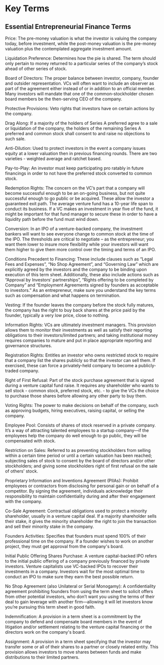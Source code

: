 # Key Terms

## Essential Entrepreneurial Finance Terms

Price: The pre-money valuation is what the investor is valuing the company today, before investment, while the post-money valuation is the pre-money valuation plus the contemplated aggregate investment amount.

Liquidation Preference: Determines how the pie is shared. The term should only pertain to money returned to a particular series of the company’s stock ahead of other series of stock.

Board of Directors: The proper balance between investor, company, founder and outsider representation. VCs will often want to include an observer as part of the agreement either instead of or in addition to an official member. Many investors will mandate that one of the common-stockholder chosen board members be the then-serving CEO of the company.

Protective Provisions: Veto rights that investors have on certain actions by the company.

Drag Along: If a majority of the holders of Series A preferred agree to a sale or liquidation of the company, the holders of the remaining Series A preferred and common stock shall consent to and raise no objections to such sale.

Anti-Dilution: Used to protect investors in the event a company issues equity at a lower valuation then in previous financing rounds. There are two varieties - weighted average and ratchet based.

Pay-to-Play: An investor must keep participating pro ratably in future financings in order to not have the preferred stock converted to common stock.

Redemption Rights: The concern on the VC’s part that a company will become successful enough to be an on-going business, but not quite successful enough to go public or be acquired. These allow the investor a guaranteed exit path. The average venture fund has a 10-year life span to conduct its business. If a VC makes an investment in year five of the fund, it might be important for that fund manager to secure these in order to have a liquidity path before the fund must wind down.

Conversion: In an IPO of a venture-backed company, the investment bankers will want to see everyone change to common stock at the time of the IPO. The thresholds are critical to negotiate – as the entrepreneur; you want them lower to insure more flexibility while your investors will want them higher to give them more control over the timing and terms of an IPO.

Conditions Precedent to Financing: These include clauses such as “Legal Fees and Expenses”, “No Shop Agreement”, and “Governing Law” which are explicitly agreed by the investors and the company to be binding upon execution of this term sheet. Additionally, these also include actions such as “Approval by Investors’ partnerships”, “Rights offering to be completed by Company” and “Employment Agreements signed by founders as acceptable to investors.” As an entrepreneur, make sure you understand the key terms such as compensation and what happens on termination.

Vesting: If the founder leaves the company before the stock fully matures, the company has the right to buy back shares at the price paid by the founder, typically a very low price, close to nothing.

Information Rights: VCs are ultimately investment managers. This provision allows them to monitor their investments as well as satisfy their reporting obligations to their investors/limited partners; and taking institutional money requires companies to mature and put in place appropriate reporting and governance structures.

Registration Rights: Entitles an investor who owns restricted stock to require that a company list the shares publicly so that the investor can sell them. If exercised, these can force a privately-held company to become a publicly-traded company.

Right of First Refusal: Part of the stock purchase agreement that is signed during a venture capital fund raise. It requires any shareholder who wants to sell stock - common stock, preferred stock, etc. - to give the VCs the choice to purchase those shares before allowing any other party to buy them.

Voting Rights: The power to make decisions on behalf of the company, such as approving budgets, hiring executives, raising capital, or selling the company.

Employee Pool: Consists of shares of stock reserved in a private company. It’s a way of attracting talented employees to a startup company—if the employees help the company do well enough to go public, they will be compensated with stock.

Restriction on Sales: Referred to as preventing stockholders from selling within a certain time period or until a certain valuation has been reached; subjecting sales of stock to consent by the board of directors and/or other stockholders; and giving some stockholders right of first refusal on the sale of others' stock.

Proprietary Information and Inventions Agreement (PIIAs): Prohibit employees or contractors from disclosing for personal gain or on behalf of a competitor. By signing the agreement, individuals acknowledge their responsibility to maintain confidentiality during and after their engagement with the company.

Co-Sale Agreement: Contractual obligations used to protect a minority shareholder, usually in a venture capital deal. If a majority shareholder sells their stake, it gives the minority shareholder the right to join the transaction and sell their minority stake in the company.

Founders Activities: ​Specifies that founders must spend 100% of their professional time on the company. If a founder wishes to work on another project, they must get approval from the company's board.

Initial Public Offering Shares Purchase: A venture capital-backed IPO refers to the initial public offering of a company previously financed by private investors. Venture capitalists use VC-backed IPOs to recover their investments in a company. Investors wait for the most optimal time to conduct an IPO to make sure they earn the best possible return.

No Shop Agreement (also Unilateral or Serial Monogamy): A confidentiality agreement prohibiting founders from using the term sheet to solicit offers from other potential investors, who don’t want you using the terms of their deal to gain leverage with another firm—allowing it will let investors know you’re pursuing this term sheet in good faith.

Indemnification: A provision in a term sheet is a commitment by the company to defend and compensate board members in the event of litigation and/or settlement relating to the venture capital financing or the directors work on the company's board.

Assignment: A provision in a term sheet specifying that the investor may transfer some or all of their shares to a partner or closely related entity. This provision allows investors to move shares between funds and make distributions to their limited partners.
